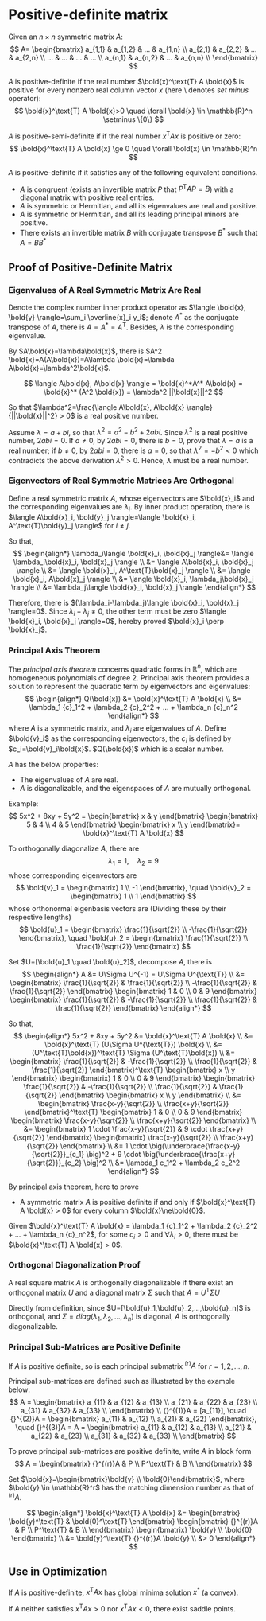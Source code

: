 # Positive-definite matrix

Given an $n \times n$ symmetric matrix $A$:
$$
A=
\begin{bmatrix}
a_{1,1} & a_{1,2} & ... & a_{1,n} \\
a_{2,1} & a_{2,2} & ... & a_{2,n} \\
... & ... & ... & ... \\
a_{n,1} & a_{n,2} & ... & a_{n,n} \\
\end{bmatrix}
$$ 

$A$ is positive-definite if the real number $\bold{x}^\text{T} A \bold{x}$ is positive for every nonzero real column vector $x$ (here $\setminus$ denotes *set minus* operator):
$$
\bold{x}^\text{T} A \bold{x}>0 \quad \forall \bold{x} \in \mathbb{R}^n \setminus \{0\}
$$

$A$ is positive-semi-definite if if the real number $x^\text{T} A x$ is positive or zero:
$$
\bold{x}^\text{T} A \bold{x} \ge 0 \quad \forall \bold{x} \in \mathbb{R}^n 
$$

$A$ is positive-definite if it satisfies any of the following equivalent conditions.

* $A$ is congruent (exists an invertible matrix $P$ that $P^\text{T}AP=B$) with a diagonal matrix with positive real entries.
* $A$ is symmetric or Hermitian, and all its eigenvalues are real and positive.
* $A$ is symmetric or Hermitian, and all its leading principal minors are positive.
* There exists an invertible matrix $B$ with conjugate transpose $B^*$ such that $A=BB^*$

## Proof of Positive-Definite Matrix

### Eigenvalues of A Real Symmetric Matrix Are Real

Denote the complex number inner product operator as $\langle \bold{x}, \bold{y} \rangle=\sum_i \overline{x}_i y_i$; denote $A^*$ as the conjugate transpose of $A$, there is $A=A^*=A^\text{T}$. Besides, $\lambda$ is the corresponding eigenvalue.

By $A\bold{x}=\lambda\bold{x}$, there is $A^2 \bold{x}=A(A\bold{x})=A\lambda \bold{x}=\lambda A\bold{x}=\lambda^2\bold{x}$.

$$
\langle A\bold{x}, A\bold{x} \rangle = 
\bold{x}^*A^* A\bold{x} = 
\bold{x}^* (A^2 \bold{x}) = 
\lambda^2 ||\bold{x}||^2
$$

So that $\lambda^2=\frac{\langle A\bold{x}, A\bold{x} \rangle}{||\bold{x}||^2} > 0$ is a real positive number.

Assume $\lambda=a+bi$, so that $\lambda^2=a^2-b^2+2abi$. Since $\lambda^2$ is a real positive number, $2abi=0$. If $a\ne 0$, by $2abi=0$, there is $b=0$, prove that $\lambda=a$ is a real number; if  $b\ne 0$, by $2abi=0$, there is $a=0$, so that $\lambda^2 = -b^2 < 0$ which contradicts the above derivation $\lambda^2 > 0$. Hence, $\lambda$ must be a real number.

### Eigenvectors of Real Symmetric Matrices Are Orthogonal

Define a real symmetric matrix $A$, whose eigenvectors are $\bold{x}_i$ and the corresponding eigenvalues are $\lambda_i$. By inner product operation, there is $\langle A\bold{x}_i, \bold{y}_j \rangle=\langle \bold{x}_i, A^\text{T}\bold{y}_j \rangle$ for $i \ne j$.

So that,
$$
\begin{align*}
\lambda_i\langle \bold{x}_i, \bold{x}_j \rangle&=
\langle \lambda_i\bold{x}_i, \bold{x}_j \rangle
\\ &=
\langle A\bold{x}_i, \bold{x}_j \rangle
\\ &=
\langle \bold{x}_i, A^\text{T}\bold{x}_j \rangle
\\ &=
\langle \bold{x}_i, A\bold{x}_j \rangle
\\ &=
\langle \bold{x}_i, \lambda_j\bold{x}_j \rangle
\\ &=
\lambda_j\langle \bold{x}_i, \bold{x}_j \rangle
\end{align*}
$$

Therefore, there is $(\lambda_i-\lambda_j)\langle \bold{x}_i, \bold{x}_j \rangle=0$. Since $\lambda_i-\lambda_j \ne 0$, the other term must be zero $\langle \bold{x}_i, \bold{x}_j \rangle=0$, hereby proved $\bold{x}_i \perp \bold{x}_j$.

### Principal Axis Theorem

The *principal axis theorem* concerns quadratic forms in $\mathbb{R}^n$, which are homogeneous polynomials of degree $2$. Principal axis theorem provides a solution to represent the quadratic term by eigenvectors and eigenvalues:
$$
\begin{align*}
    Q(\bold{x}) &= \bold{x}^\text{T} A \bold{x}
    \\ &=
    \lambda_1 {c}_1^2 + \lambda_2 {c}_2^2 + ... + \lambda_n {c}_n^2
\end{align*}
$$
where $A$ is a symmetric matrix, and $\lambda_i$ are eigenvalues of $A$. Define $\bold{v}_i$ as the corresponding eigenvectors, the $c_i$ is defined by $c_i=\bold{v}_i\bold{x}$. $Q(\bold{x})$ which is a scalar number.

$A$ has the below properties:
* The eigenvalues of $A$ are real.
* $A$ is diagonalizable, and the eigenspaces of $A$ are mutually orthogonal.

Example:
$$
5x^2 + 8xy + 5y^2 =
\begin{bmatrix}
    x & y
\end{bmatrix}
\begin{bmatrix}
    5 & 4 \\
    4 & 5
\end{bmatrix}
\begin{bmatrix}
    x \\ y
\end{bmatrix}= \bold{x}^\text{T} A \bold{x}
$$

To orthogonally diagonalize $A$, there are
$$
\lambda_1 = 1, \quad \lambda_2 = 9
$$
whose corresponding eigenvectors are
$$
\bold{v}_1 =
\begin{bmatrix}
    1 \\ -1
\end{bmatrix}, \quad
\bold{v}_2 =
\begin{bmatrix}
    1 \\ 1
\end{bmatrix}
$$
whose orthonormal eigenbasis vectors are (Dividing these by their respective lengths)
$$
\bold{u}_1 =
\begin{bmatrix}
    \frac{1}{\sqrt{2}} \\ -\frac{1}{\sqrt{2}}
\end{bmatrix}, \quad
\bold{u}_2 =
\begin{bmatrix}
    \frac{1}{\sqrt{2}} \\ \frac{1}{\sqrt{2}}
\end{bmatrix}
$$

Set $U=[\bold{u}_1 \quad \bold{u}_2]$, decompose $A$, there is
$$
\begin{align*}
  A &= U\Sigma U^{-1} = U\Sigma U^{\text{T}}
  \\ &=
  \begin{bmatrix}
    \frac{1}{\sqrt{2}} & \frac{1}{\sqrt{2}} \\ 
    -\frac{1}{\sqrt{2}} & \frac{1}{\sqrt{2}}
  \end{bmatrix}
  \begin{bmatrix}
    1 & 0 \\ 
    0 & 9
  \end{bmatrix}
  \begin{bmatrix}
    \frac{1}{\sqrt{2}} & -\frac{1}{\sqrt{2}} \\ 
    \frac{1}{\sqrt{2}} & \frac{1}{\sqrt{2}}
  \end{bmatrix}
\end{align*}
$$

So that, 
$$
\begin{align*}
    5x^2 + 8xy + 5y^2 &=
    \bold{x}^\text{T} A \bold{x}
    \\ &=
    \bold{x}^\text{T} (U\Sigma U^{\text{T}}) \bold{x}
    \\ &=
    (U^\text{T}\bold{x})^\text{T} \Sigma (U^\text{T}\bold{x})
    \\ &=
    \begin{bmatrix}
      \frac{1}{\sqrt{2}} & -\frac{1}{\sqrt{2}} \\ 
      \frac{1}{\sqrt{2}} & \frac{1}{\sqrt{2}}
  \end{bmatrix}^\text{T}
  \begin{bmatrix}
    x \\ y
  \end{bmatrix}
  \begin{bmatrix}
    1 & 0 \\ 
    0 & 9
  \end{bmatrix}
  \begin{bmatrix}
      \frac{1}{\sqrt{2}} & -\frac{1}{\sqrt{2}} \\ 
      \frac{1}{\sqrt{2}} & \frac{1}{\sqrt{2}}
  \end{bmatrix}
  \begin{bmatrix}
    x \\ y
  \end{bmatrix}
  \\ &=
  \begin{bmatrix}
      \frac{x-y}{\sqrt{2}} \\ 
      \frac{x+y}{\sqrt{2}} 
  \end{bmatrix}^\text{T}
  \begin{bmatrix}
    1 & 0 \\ 
    0 & 9
  \end{bmatrix}
  \begin{bmatrix}
      \frac{x-y}{\sqrt{2}} \\ 
      \frac{x+y}{\sqrt{2}} 
  \end{bmatrix}
  \\ &=
  \begin{bmatrix}
      1 \cdot \frac{x-y}{\sqrt{2}} &
      9 \cdot \frac{x+y}{\sqrt{2}} 
  \end{bmatrix}
  \begin{bmatrix}
      \frac{x-y}{\sqrt{2}} \\ 
      \frac{x+y}{\sqrt{2}} 
  \end{bmatrix}
  \\ &=
  1 \cdot \big(\underbrace{\frac{x-y}{\sqrt{2}}}_{c_1} \big)^2 + 
  9 \cdot \big(\underbrace{\frac{x+y}{\sqrt{2}}}_{c_2} \big)^2
  \\ &=
  \lambda_1 c_1^2 + \lambda_2 c_2^2
\end{align*}
$$

By principal axis theorem, here to prove

* A symmetric matrix $A$ is positive definite if and only if $\bold{x}^\text{T} A \bold{x} > 0$ for every column $\bold{x}\ne\bold{0}$.

Given $\bold{x}^\text{T} A \bold{x} = \lambda_1 {c}_1^2 + \lambda_2 {c}_2^2 + ... + \lambda_n {c}_n^2$, for some $c_i>0$ and $\forall \lambda_i>0$, there must be $\bold{x}^\text{T} A \bold{x} > 0$.

### Orthogonal Diagonalization Proof

A real square matrix $A$ is orthogonally diagonalizable if there exist an orthogonal matrix $U$ and a diagonal matrix $\Sigma$ such that $A=U^\text{T}\Sigma U$

Directly from definition, since $U=[\bold{u}_1,\bold{u}_2,...,\bold{u}_n]$ is orthogonal, and $\Sigma=diag(\lambda_1, \lambda_2, ..., \lambda_n)$ is diagonal, $A$ is orthogonally diagonalizable.

### Principal Sub-Matrices are Positive Definite

If $A$ is positive definite, so is each principal submatrix ${}^{(r)}A$ for $r = 1, 2, . . . , n$.

Principal sub-matrices are defined such as illustrated by the example below:
$$
A = \begin{bmatrix}
    a_{11} & a_{12} & a_{13} \\
    a_{21} & a_{22} & a_{23} \\
    a_{31} & a_{32} & a_{33} \\
\end{bmatrix}
\\
{}^{(1)}A = [a_{11}], \quad
{}^{(2)}A = \begin{bmatrix}
    a_{11} & a_{12} \\
    a_{21} & a_{22}
\end{bmatrix}, \quad
{}^{(3)}A = A = \begin{bmatrix}
    a_{11} & a_{12} & a_{13} \\
    a_{21} & a_{22} & a_{23} \\
    a_{31} & a_{32} & a_{33} \\
\end{bmatrix}
$$

To prove principal sub-matrices are positive definite, write $A$ in block form
$$
A = \begin{bmatrix}
    {}^{(r)}A & P \\
    P^\text{T} & B \\
\end{bmatrix}
$$

Set $\bold{x}=\begin{bmatrix}\bold{y} \\ \bold{0}\end{bmatrix}$, where $\bold{y} \in \mathbb{R}^r$ has the matching dimension number as that of ${}^{(r)}A$.

$$
\begin{align*}
\bold{x}^\text{T} A \bold{x} &= 
\begin{bmatrix}
    \bold{y}^\text{T} & \bold{0}^\text{T}
\end{bmatrix}
\begin{bmatrix}
    {}^{(r)}A & P \\
    P^\text{T} & B \\
\end{bmatrix}
\begin{bmatrix}
    \bold{y} \\ \bold{0}
\end{bmatrix}
\\ &=
\bold{y}^\text{T} {}^{(r)}A \bold{y}
\\ &> 0
\end{align*}
$$

## Use in Optimization

If $A$ is positive-definite, $x^\text{T}Ax$ has global minima solution $x^*$ (a convex).

If $A$ neither satisfies $x^\text{T}Ax>0$ nor $x^\text{T}Ax<0$, there exist saddle points.